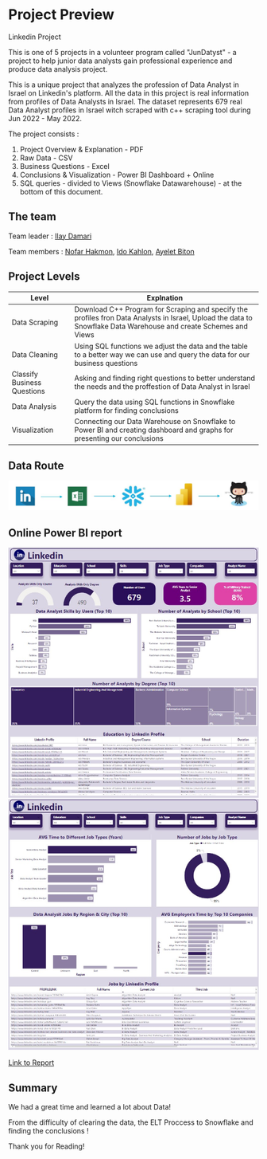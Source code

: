 # Project Preview
Linkedin Project

This is one of 5 projects in a volunteer program called "JunDatyst" - a project to help junior data analysts gain professional experience and produce data analysis project.

This is a unique project that analyzes the profession of Data Analyst in Israel on Linkedin's platform.
All the data in this project is real information from profiles of Data Analysts in Israel.
The dataset represents 679 real Data Analyst profiles in Israel witch scraped with c++ scraping tool during Jun 2022 - May 2022.

The project consists :
1) Project Overview & Explanation - PDF
2) Raw Data - CSV
3) Business Questions - Excel 
4) Conclusions & Visualization - Power BI Dashboard + Online
5) SQL queries - divided to Views (Snowflake Datawarehouse) - at the bottom of this document.

## The team
Team leader : [Ilay Damari](https://www.linkedin.com/in/ilay-damari/)

Team members : [Nofar Hakmon](https://www.linkedin.com/in/nofar-hakmon/), [Ido Kahlon](https://www.linkedin.com/in/ido-kahlon/), [Ayelet Biton](https://www.linkedin.com/in/ayelet-biton-8779b01b9/)

## Project Levels

|Level |Explnation|
|------|----------|
|Data Scraping|Download C++ Program for Scraping and specify the profiles fron Data Analysts in Israel, Upload the data to Snowflake Data Warehouse and create Schemes and Views|
|Data Cleaning|Using SQL functions we adjust the data and the table to a better way we can use and query the data for our business questions|
|Classify Business Questions|Asking and finding right questions to better understand the needs and the proffestion of Data Analyst in Israel|
|Data Analysis|Query the data using SQL functions in Snowflake platform for finding conclusions|
|Visualization|Connecting our Data Warehouse on Snowflake to Power BI and creating dashboard and graphs for presenting our conclusions|

## Data Route
![](Schema.jpg)

## Online Power BI report
![](Education.jpg) 
![](Jobs.jpg)

[Link to Report](https://app.powerbi.com/view?r=eyJrIjoiMWQ3YjkwOGYtYmRjYy00MmQwLThmNzAtZTRmZmU4MmI4MGNkIiwidCI6IjMyMTc0NmM2LTQwMzQtNGZjYy1hZDczLTk4NjdlYTRmNGNiMiIsImMiOjl9&pageName=ReportSectionb50a70a6214409b70ba8)

## Summary
We had a great time and learned a lot about Data!

From the difficulty of clearing the data, the ELT Proccess to Snowflake and finding the conclusions !

Thank you for Reading!
